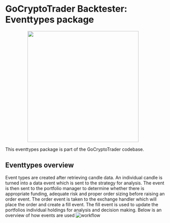 # GoCryptoTrader Backtester: Eventtypes package

<img src="/backtester/common/backtester.png?raw=true" width="350px" height="350px" hspace="70">



This eventtypes package is part of the GoCryptoTrader codebase.

## Eventtypes overview

Event types are created after retrieving candle data. An individual candle is turned into a data event which is sent to the strategy for analysis. The event is then sent to the portfolio manager to determine whether there is appropriate funding, adequate risk and proper order sizing before raising an order event. The order event is taken to the exchange handler which will place the order and create a fill event. The fill event is used to update the portfolios individual holdings for analysis and decision making.
Below is an overview of how events are used
![workflow](https://i.imgur.com/Kup6IA9.png)



